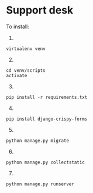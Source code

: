 # Support desk

To install:

1. 
```
virtualenv venv
```

2. 
```
cd venv/scripts
activate
```

3. 
```
pip install -r requirements.txt
```

4. 
```
pip install django-crispy-forms
```

5. 
```
python manage.py migrate
```

6. 
```
python manage.py collectstatic
```

7. 
```
python manage.py runserver
```